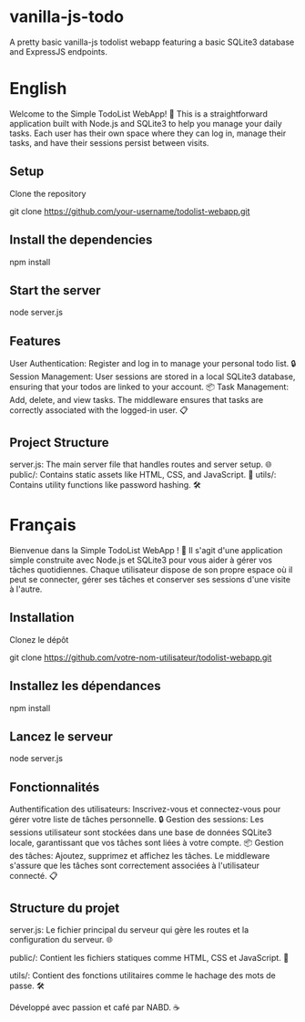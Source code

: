 # vanilla-js-todo
A pretty basic vanilla-js todolist webapp featuring a basic SQLite3 database and ExpressJS endpoints.

# English
Welcome to the Simple TodoList WebApp! 🌟 This is a straightforward application built with Node.js and SQLite3 to help you manage your daily tasks. Each user has their own space where they can log in, manage their tasks, and have their sessions persist between visits.


## Setup
Clone the repository

git clone https://github.com/your-username/todolist-webapp.git


## Install the dependencies

npm install


## Start the server

node server.js


## Features
User Authentication: Register and log in to manage your personal todo list. 🔒
Session Management: User sessions are stored in a local SQLite3 database, ensuring that your todos are linked to your account. 📦
Task Management: Add, delete, and view tasks. The middleware ensures that tasks are correctly associated with the logged-in user. 📋

## Project Structure
server.js: The main server file that handles routes and server setup. 🌐
public/: Contains static assets like HTML, CSS, and JavaScript. 📁
utils/: Contains utility functions like password hashing. 🛠️



# Français
Bienvenue dans la Simple TodoList WebApp ! 🌟 Il s'agit d'une application simple construite avec Node.js et SQLite3 pour vous aider à gérer vos tâches quotidiennes. Chaque utilisateur dispose de son propre espace où il peut se connecter, gérer ses tâches et conserver ses sessions d'une visite à l'autre.

## Installation
Clonez le dépôt

git clone https://github.com/votre-nom-utilisateur/todolist-webapp.git


## Installez les dépendances

npm install


## Lancez le serveur

node server.js


## Fonctionnalités
Authentification des utilisateurs: Inscrivez-vous et connectez-vous pour gérer votre liste de tâches personnelle. 🔒
Gestion des sessions: Les sessions utilisateur sont stockées dans une base de données SQLite3 locale, garantissant que vos tâches sont liées à votre compte. 📦
Gestion des tâches: Ajoutez, supprimez et affichez les tâches. Le middleware s'assure que les tâches sont correctement associées à l'utilisateur connecté. 📋


## Structure du projet
server.js: Le fichier principal du serveur qui gère les routes et la configuration du serveur. 🌐

public/: Contient les fichiers statiques comme HTML, CSS et JavaScript. 📁

utils/: Contient des fonctions utilitaires comme le hachage des mots de passe. 🛠️

Développé avec passion et café par NABD. ☕️
